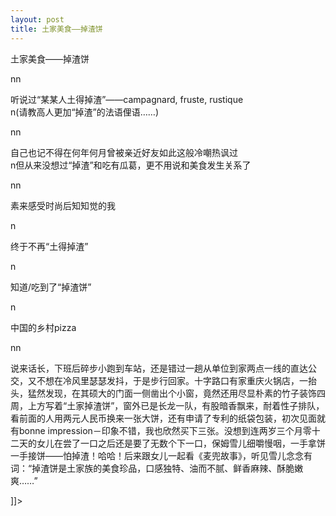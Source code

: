 ```yaml
---
layout: post
title: 土家美食——掉渣饼
---
```


<p>土家美食——掉渣饼</p>
<p>nn
<p>听说过“某某人土得掉渣”——campagnard, fruste, rustique<br />n(请教高人更加“掉渣”的法语俚语……)</p>
<p>nn
<p>自己也记不得在何年何月曾被亲近好友如此这般冷嘲热讽过<br />n但从来没想过“掉渣”和吃有瓜葛，更不用说和美食发生关系了</p>
<p>nn
<p>  素来感受时尚后知知觉的我</p>
<p>n
<p>   终于不再“土得掉渣”</p>
<p>n
<p>   知道/吃到了“掉渣饼”</p>
<p>n
<p>   中国的乡村pizza</p>
<p>nn
<p>说来话长，下班后碎步小跑到车站，还是错过一趟从单位到家两点一线的直达公交，又不想在冷风里瑟瑟发抖，于是步行回家。十字路口有家重庆火锅店，一抬头，猛然发现，在其硕大的门面一侧凿出个小窗，竟然还用尽显朴素的竹子装饰四周，上方写着“土家掉渣饼”，窗外已是长龙一队，有股暗香飘来，耐着性子排队，看前面的人用两元人民币换来一张大饼，还有申请了专利的纸袋包装，初次见面就有bonne impression－印象不错，我也欣然买下三张。没想到连两岁三个月零十二天的女儿在尝了一口之后还是要了无数个下一口，保姆雪儿细嚼慢咽，一手拿饼一手接饼——怕掉渣！哈哈！后来跟女儿一起看《麦兜故事》，听见雪儿念念有词：“掉渣饼是土家族的美食珍品，口感独特、油而不腻、鲜香麻辣、酥脆嫩爽……”</p>
<p> ]]&gt;
</p>
